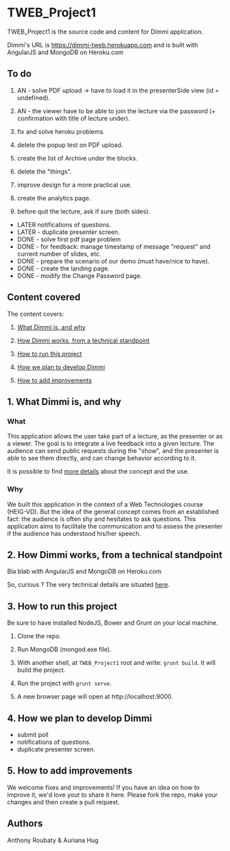 TWEB_Project1
=============
TWEB_Project1 is the source code and content for Dimmi application.

Dimmi's URL is https://dimmi-tweb.herokuapp.com and is built with AngularJS and MongoDB on Heroku.com

## To do

1. AN - solve PDF upload -> have to load it in the presenterSide view (id = undefined).

2. AN - the viewer have to be able to join the lecture via the password (+ confirmation with title of lecture under).

3. fix and solve heroku problems.

4. delete the popup test on PDF upload.

5. create the list of Archive under the blocks.

6. delete the "things".

7. improve design for a more practical use.

8. create the analytics page.

9. before quit the lecture, ask if sure (both sides).

- LATER notifications of questions.
- LATER - duplicate presenter screen.
- DONE - solve first pdf page problem
- DONE - for feedback: manage timestamp of message "request" and current number of slides, etc.
- DONE - prepare the scenario of our demo (must have/nice to have).
- DONE - create the landing page.
- DONE - modify the Change Password page.

## Content covered

The content covers:

1. [What Dimmi is, and why](#What)

2. [How Dimmi works, from a technical standpoint](#Work)

3. [How to run this project](#Run)

4. [How we plan to develop Dimmi](#Develop)

5. [How to add improvements](#Improve)

## <a name="What"></a>1. What Dimmi is, and why

### What

This application allows the user take part of a lecture, as the presenter or as a viewer.
The goal is to integrate a live feedback into a given lecture. The audience can send public requests during
the "show", and the presenter is able to see them directly, and can change behavior according to it.

It is possible to find [more details](https://github.com/Auriana/DIMMI.md) about the concept and the use.

### Why

We built this application in the context of a Web Technologies course (HEIG-VD). But the idea of the general concept comes 
from an established fact: the audience is often shy and hesitates to ask questions. This application aims to facilitate the communication 
and to assess the presenter if the audience has understood his/her speech.

## <a name="Work"></a>2. How Dimmi works, from a technical standpoint

Bla blab with AngularJS and MongoDB on Heroku.com

So, curious ? The very technical details are situated [here](https://github.com/Auriana/DIMMI_implementation.md).

## <a name="Run"></a>3. How to run this project

Be sure to have installed NodeJS, Bower and Grunt on your local machine.

1. Clone the repo.

2. Run MongoDB (mongod.exe file).

3. With another shell, at `TWEB_Project1` root and write: `grunt build`. It will build the project.

4. Run the project with `grunt serve`.

5. A new browser page will open at http://localhost:9000.

## <a name="Develop"></a>4. How we plan to develop Dimmi

* submit poll
* notifications of questions.
* duplicate presenter screen.

## <a name="Improve"></a>5. How to add improvements

We welcome fixes and improvements! If you have an idea on how to improve it, we'd love yout to share it here.
Please fork the repo, make your changes and then create a pull request.

## Authors

Anthony Roubaty & Auriana Hug


